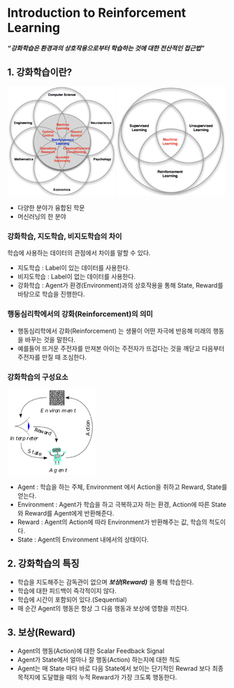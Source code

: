# Introduction to Reinforcement Learning

***“강화학습은 환경과의 상호작용으로부터 학습하는 것에 대한 전산적인 접근법”***

## **1. 강화학습이란?**

<img src="./images/1.png" width="49%"/>
<img src="./images/2.png" width="49%"/>

- 다양한 분야가 융합된 학문
- 머신러닝의 한 분야

### **강화학습, 지도학습, 비지도학습의 차이**
학습에 사용하는 데이터의 관점에서 차이를 말할 수 있다.
- 지도학습 : Label이 있는 데이터를 사용한다.
- 비지도학습 : Label이 없는 데이터를 사용한다.
- 강화학습 : Agent가 환경(Environment)과의 상호작용을 통해 State, Reward를 바탕으로 학습을 진행한다.

### **행동심리학에서의 강화(Reinforcement)의 의미**

- 행동심리학에서 강화(Reinforcement) 는 생물이 어떤 자극에 반응해 미래의 행동을 바꾸는 것을 말한다.
- 예를들어 뜨거운 주전자를 만져본 아이는 주전자가 뜨겁다는 것을 깨닫고 다음부터 주전자를 만질 때 조심한다.

### **강화학습의 구성요소**
<img src="./images/3.png" width="40%"/>

- Agent : 학습을 하는 주체, Environment 에서 Action을 취하고 Reward, State를 얻는다.
- Environment : Agent가 학습을 하고 극복하고자 하는 환경, Action에 따른 State와 Reward를 Agent에게 반환해준다.
- Reward : Agent의 Action에 따라 Environment가 반환해주는 값, 학습의 척도이다.
- State : Agent의 Environment 내에서의 상태이다.

## **2. 강화학습의 특징**
- 학습을 지도해주는 감독관이 없으며 ***보상(Reward)*** 을 통해 학습한다.
- 학습에 대한 피드백이 즉각적이지 않다.
- 학습에 시간이 포함되어 있다.(Sequential)
- 매 순간 Agent의 행동은 항상 그 다음 행동과 보상에 영향을 끼친다.

## **3. 보상(Reward)**
- Agent의 행동(Action)에 대한 Scalar Feedback Signal
- Agent가 State에서 얼마나 잘 행동(Action) 하는지에 대한 척도
- Agent는 매 State 마다 바로 다음 State에서 보이는 단기적인 Rewrad 보다 최종 목적지에 도달했을 때의 누적 Reward가 가장 크도록 행동한다.